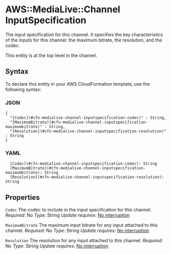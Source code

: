 # AWS::MediaLive::Channel InputSpecification<a name="aws-properties-medialive-channel-inputspecification"></a>

The input specification for this channel\. It specifies the key characteristics of the inputs for this channel: the maximum bitrate, the resolution, and the codec\.

This entity is at the top level in the channel\.

## Syntax<a name="aws-properties-medialive-channel-inputspecification-syntax"></a>

To declare this entity in your AWS CloudFormation template, use the following syntax:

### JSON<a name="aws-properties-medialive-channel-inputspecification-syntax.json"></a>

```
{
  "[Codec](#cfn-medialive-channel-inputspecification-codec)" : String,
  "[MaximumBitrate](#cfn-medialive-channel-inputspecification-maximumbitrate)" : String,
  "[Resolution](#cfn-medialive-channel-inputspecification-resolution)" : String
}
```

### YAML<a name="aws-properties-medialive-channel-inputspecification-syntax.yaml"></a>

```
  [Codec](#cfn-medialive-channel-inputspecification-codec): String
  [MaximumBitrate](#cfn-medialive-channel-inputspecification-maximumbitrate): String
  [Resolution](#cfn-medialive-channel-inputspecification-resolution): String
```

## Properties<a name="aws-properties-medialive-channel-inputspecification-properties"></a>

`Codec`  <a name="cfn-medialive-channel-inputspecification-codec"></a>
The codec to include in the input specification for this channel\.
*Required*: No
*Type*: String
*Update requires*: [No interruption](https://docs.aws.amazon.com/AWSCloudFormation/latest/UserGuide/using-cfn-updating-stacks-update-behaviors.html#update-no-interrupt)

`MaximumBitrate`  <a name="cfn-medialive-channel-inputspecification-maximumbitrate"></a>
The maximum input bitrate for any input attached to this channel\.
*Required*: No
*Type*: String
*Update requires*: [No interruption](https://docs.aws.amazon.com/AWSCloudFormation/latest/UserGuide/using-cfn-updating-stacks-update-behaviors.html#update-no-interrupt)

`Resolution`  <a name="cfn-medialive-channel-inputspecification-resolution"></a>
The resolution for any input attached to this channel\.
*Required*: No
*Type*: String
*Update requires*: [No interruption](https://docs.aws.amazon.com/AWSCloudFormation/latest/UserGuide/using-cfn-updating-stacks-update-behaviors.html#update-no-interrupt)
